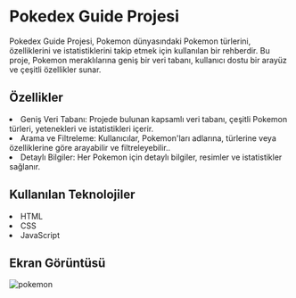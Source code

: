 <h1> Pokedex Guide Projesi </h1>

Pokedex Guide Projesi, Pokemon dünyasındaki Pokemon türlerini, özelliklerini ve istatistiklerini takip etmek için kullanılan bir rehberdir. Bu proje, Pokemon meraklılarına geniş bir veri tabanı, kullanıcı dostu bir arayüz ve çeşitli özellikler sunar.

<h2> Özellikler </h2>
<li> Geniş Veri Tabanı: Projede bulunan kapsamlı veri tabanı, çeşitli Pokemon türleri, yetenekleri ve istatistikleri içerir.</li>
<li> Arama ve Filtreleme: Kullanıcılar, Pokemon'ları adlarına, türlerine veya özelliklerine göre arayabilir ve filtreleyebilir..</li>
<li> Detaylı Bilgiler: Her Pokemon için detaylı bilgiler, resimler ve istatistikler sağlanır.</li>

<h2>Kullanılan Teknolojiler</h2>

<li>HTML</li>
<li>CSS</li>
<li>JavaScript</li>

<h2>Ekran Görüntüsü</h2>

![pokemon](https://github.com/aydincansu1/Pokedex-Guide/assets/134061696/1b994c8f-5cda-47dc-80e7-fd1beb2eff49)

